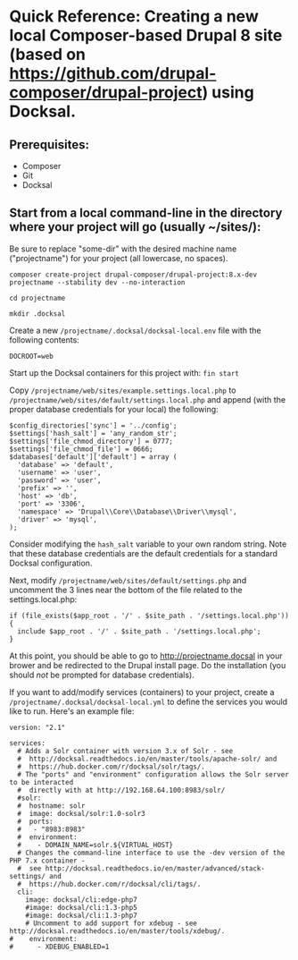 # Quick Reference: Creating a new local Composer-based Drupal 8 site (based on https://github.com/drupal-composer/drupal-project) using Docksal.

## Prerequisites: 
  *  Composer  
  *  Git  
  *  Docksal  

## Start from a local command-line in the directory where your project will go (usually ~/sites/):

Be sure to replace "some-dir" with the desired machine name ("projectname") for your project (all lowercase, no spaces).
 
`composer create-project drupal-composer/drupal-project:8.x-dev projectname --stability dev --no-interaction`

`cd projectname`

`mkdir .docksal`

Create a new `/projectname/.docksal/docksal-local.env` file with the following contents:

`DOCROOT=web`

Start up the Docksal containers for this project with: `fin start`

Copy `/projectname/web/sites/example.settings.local.php` to `/projectname/web/sites/default/settings.local.php` and append (with the proper database credentials for your local) the following:
 
```
$config_directories['sync'] = '../config';
$settings['hash_salt'] = 'any_random_str';
$settings['file_chmod_directory'] = 0777;
$settings['file_chmod_file'] = 0666;
$databases['default']['default'] = array (
  'database' => 'default',
  'username' => 'user',
  'password' => 'user',
  'prefix' => '',
  'host' => 'db',
  'port' => '3306',
  'namespace' => 'Drupal\\Core\\Database\\Driver\\mysql',
  'driver' => 'mysql',
);
```

Consider modifying the `hash_salt` variable to your own random string. Note that these database credentials are the default credentials for a standard Docksal configuration.

Next, modify `/projectname/web/sites/default/settings.php` and uncomment the 3 lines near the bottom of the file related to the settings.local.php:

```
if (file_exists($app_root . '/' . $site_path . '/settings.local.php')) {
  include $app_root . '/' . $site_path . '/settings.local.php';
}
```

At this point, you should be able to go to http://projectname.docsal in your brower and be redirected to the Drupal install page. Do the installation (you should *not* be prompted for database credentials). 

If you want to add/modify services (containers) to your project, create a `/projectname/.docksal/docksal-local.yml` to define the services you would like to run. Here's an example file:

```
version: "2.1"

services:
  # Adds a Solr container with version 3.x of Solr - see
  #  http://docksal.readthedocs.io/en/master/tools/apache-solr/ and 
  #  https://hub.docker.com/r/docksal/solr/tags/.
  # The "ports" and "environment" configuration allows the Solr server to be interacted
  #  directly with at http://192.168.64.100:8983/solr/
  #solr:
  #  hostname: solr
  #  image: docksal/solr:1.0-solr3
  #  ports:
  #   - "8983:8983"
  #  environment:
  #    - DOMAIN_NAME=solr.${VIRTUAL_HOST}
  # Changes the command-line interface to use the -dev version of the PHP 7.x container - 
  #  see http://docksal.readthedocs.io/en/master/advanced/stack-settings/ and 
  #  https://hub.docker.com/r/docksal/cli/tags/.  
  cli:
    image: docksal/cli:edge-php7
    #image: docksal/cli:1.3-php5
    #image: docksal/cli:1.3-php7
    # Uncomment to add support for xdebug - see http://docksal.readthedocs.io/en/master/tools/xdebug/.  
#    environment:
#      - XDEBUG_ENABLED=1
```

